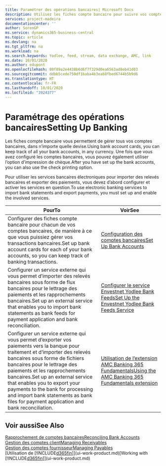 ```yaml
---
title: Paramétrer des opérations bancaires| Microsoft Docs
description: Utilisez les fiches compte bancaire pour suivre vos comptes bancaires et paramétrer le flux bancaire, telles que Yodlee, pour échanger des données.
services: project-madeira
documentationcenter: ''
author: SorenGP
ms.service: dynamics365-business-central
ms.topic: article
ms.devlang: na
ms.tgt_pltfrm: na
ms.workload: na
ms.search.keywords: Yodlee, feed, stream, data exchange, AMC, link
ms.date: 10/01/2020
ms.author: edupont
ms.openlocfilehash: 80f89a2e4438b6d6f7f329d0ea6563ad8eb41d03
ms.sourcegitcommit: ddbb5cede750df1baba4b3eab8fbed6744b5b9d6
ms.translationtype: HT
ms.contentlocale: fr-FR
ms.lasthandoff: 10/01/2020
ms.locfileid: "3924377"
---
```

# <a name="setting-up-banking"></a><span data-ttu-id="af748-103">Paramétrage des opérations bancaires</span><span class="sxs-lookup"><span data-stu-id="af748-103">Setting Up Banking</span></span>
<span data-ttu-id="af748-104">Les fiches compte bancaire vous permettent de gérer tous vos comptes bancaires, dans n’importe quelle devise.</span><span class="sxs-lookup"><span data-stu-id="af748-104">Using bank account cards, you can keep track of all your bank accounts, in any currency.</span></span> <span data-ttu-id="af748-105">Une fois que vous avez configuré les comptes bancaires, vous pouvez également utiliser l’option d’impression de chèque.</span><span class="sxs-lookup"><span data-stu-id="af748-105">After you have set up the bank accounts, you can also use the check printing option.</span></span>

<span data-ttu-id="af748-106">Pour utiliser les services bancaires électroniques pour importer des relevés bancaires et exporter des paiements, vous devez d’abord configurer et activer les services en question.</span><span class="sxs-lookup"><span data-stu-id="af748-106">To use electronic banking services to import bank statements and  export payments, you must set up and enable the involved services.</span></span>

| <span data-ttu-id="af748-107">Pour</span><span class="sxs-lookup"><span data-stu-id="af748-107">To</span></span> | <span data-ttu-id="af748-108">Voir</span><span class="sxs-lookup"><span data-stu-id="af748-108">See</span></span> |
| --- | --- |
| <span data-ttu-id="af748-109">Configurer des fiches compte bancaire pour chacun de vos comptes bancaires, de manière à ce que vous puissiez gérer vos transactions bancaires.</span><span class="sxs-lookup"><span data-stu-id="af748-109">Set up bank account cards for each of your bank accounts, so you can keep track of banking transactions.</span></span> |[<span data-ttu-id="af748-110">Configuration des comptes bancaires</span><span class="sxs-lookup"><span data-stu-id="af748-110">Set Up Bank Accounts</span></span>](bank-how-setup-bank-accounts.md) |
| <span data-ttu-id="af748-111">Configurer un service externe qui vous permet d’importer des relevés bancaires sous forme de flux bancaires pour le lettrage des paiements et les rapprochements bancaires.</span><span class="sxs-lookup"><span data-stu-id="af748-111">Set up an external service that enables you to import bank statements as bank feeds for payment application and bank reconciliation.</span></span> |[<span data-ttu-id="af748-112">Configurer le service Envestnet Yodlee Bank Feeds</span><span class="sxs-lookup"><span data-stu-id="af748-112">Set Up the Envestnet Yodlee Bank Feeds Service</span></span>](bank-how-setup-bank-statement-service.md) |
| <span data-ttu-id="af748-113">Configurer un service externe qui vous permet d’exporter vos paiements vers la banque pour traitement et d’importer des relevés bancaires sous forme de fichiers bancaires pour le lettrage des paiements et les rapprochements bancaires.</span><span class="sxs-lookup"><span data-stu-id="af748-113">Set up an external service that enables you to export your payments to the bank for processing  and import bank statements as bank files for payment application and bank reconciliation.</span></span> |[<span data-ttu-id="af748-114">Utilisation de l’extension AMC Banking 365 Fundamentals</span><span class="sxs-lookup"><span data-stu-id="af748-114">Using the AMC Banking 365 Fundamentals extension</span></span>](ui-extensions-amc-banking.md) |

## <a name="see-also"></a><span data-ttu-id="af748-115">Voir aussi</span><span class="sxs-lookup"><span data-stu-id="af748-115">See Also</span></span>
[<span data-ttu-id="af748-116">Rapprochement de comptes bancaires</span><span class="sxs-lookup"><span data-stu-id="af748-116">Reconciling Bank Accounts</span></span>](bank-manage-bank-accounts.md)  
[<span data-ttu-id="af748-117">Gestion des comptes client</span><span class="sxs-lookup"><span data-stu-id="af748-117">Managing Receivables</span></span>](receivables-manage-receivables.md)  
[<span data-ttu-id="af748-118">Gestion des comptes fournisseur</span><span class="sxs-lookup"><span data-stu-id="af748-118">Managing Payables</span></span>](payables-manage-payables.md)  
<span data-ttu-id="af748-119">[Utilisation de [!INCLUDE[d365fin](includes/d365fin_md.md)]](ui-work-product.md)</span><span class="sxs-lookup"><span data-stu-id="af748-119">[Working with [!INCLUDE[d365fin](includes/d365fin_md.md)]](ui-work-product.md)</span></span>

